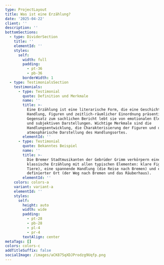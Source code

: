 ```yaml
---
type: ProjectLayout
title: Was ist eine Erzählung?
date: '2025-04-22'
client: ''
description: ''
bottomSections:
  - type: DividerSection
    title: ''
    elementId: ''
    styles:
      self:
        width: full
        padding:
          - pt-36
          - pb-36
        borderWidth: 1
  - type: TestimonialsSection
    testimonials:
      - type: Testimonial
        quote: Definition und Merkmale
        name: ''
        title: >-
          Eine Erzählung ist eine literarische Form, die eine Geschichte mit
          Handlung, Figuren und zeitlich-räumlicher Einordnung präsentiert. Im
          Gegensatz zum sachlichen Bericht lebt sie von emotionalen Elementen
          und subjektiven Darstellungen. Wichtige Merkmale sind die
          Handlungsentwicklung, die Charakterisierung der Figuren und die
          atmosphärische Darstellung des Handlungsortes.
        elementId: ''
      - type: Testimonial
        quote: Bekanntes Beispiel
        name: ''
        title: >-
          Die Bremer Stadtmusikanten der Gebrüder Grimm verkörpern eine
          klassische Erzählung mit allen typischen Elementen: klare Figuren (die
          Tiere), eine spannende Handlung (die Reise nach Bremen) und ein
          definierter Ort (der Weg nach Bremen und das Räuberhaus).
        elementId: ''
    colors: colors-a
    variant: variant-a
    elementId: ''
    styles:
      self:
        height: auto
        width: wide
        padding:
          - pt-28
          - pb-28
          - pl-4
          - pr-4
        textAlign: center
metaTags: []
colors: colors-c
addTitleSuffix: false
socialImage: /images/aCK875qXDJProdzg9Uqfp.png
---
```



